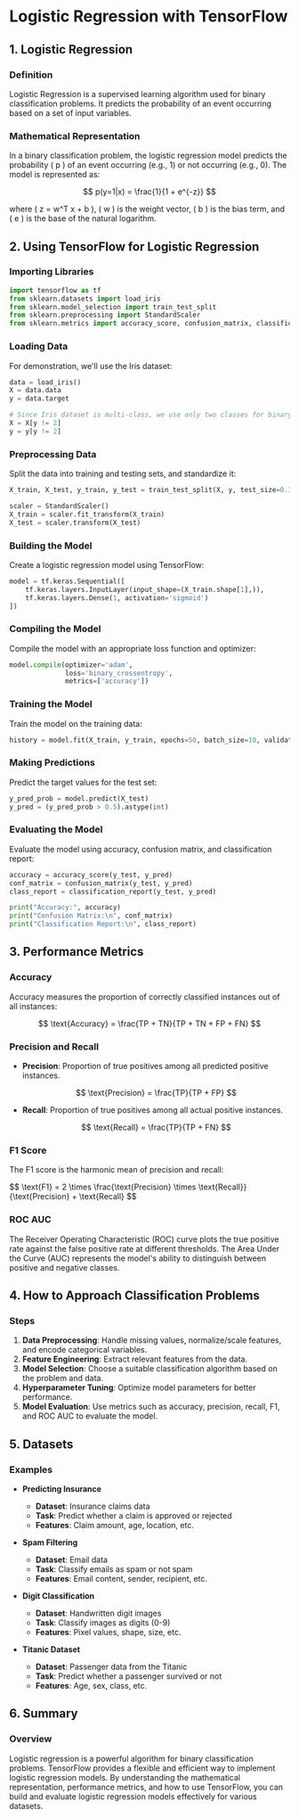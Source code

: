 # Logistic Regression with TensorFlow 

## 1. Logistic Regression

### Definition

Logistic Regression is a supervised learning algorithm used for binary classification problems. It predicts the probability of an event occurring based on a set of input variables.

### Mathematical Representation

In a binary classification problem, the logistic regression model predicts the probability \( p \) of an event occurring (e.g., 1) or not occurring (e.g., 0). The model is represented as:

$$ p(y=1|x) = \frac{1}{1 + e^{-z}} $$

where \( z = w^T x + b \), \( w \) is the weight vector, \( b \) is the bias term, and \( e \) is the base of the natural logarithm.

## 2. Using TensorFlow for Logistic Regression

### Importing Libraries

```python
import tensorflow as tf
from sklearn.datasets import load_iris
from sklearn.model_selection import train_test_split
from sklearn.preprocessing import StandardScaler
from sklearn.metrics import accuracy_score, confusion_matrix, classification_report
```

### Loading Data

For demonstration, we'll use the Iris dataset:

```python
data = load_iris()
X = data.data
y = data.target

# Since Iris dataset is multi-class, we use only two classes for binary classification
X = X[y != 2]
y = y[y != 2]
```

### Preprocessing Data

Split the data into training and testing sets, and standardize it:

```python
X_train, X_test, y_train, y_test = train_test_split(X, y, test_size=0.3, random_state=0)

scaler = StandardScaler()
X_train = scaler.fit_transform(X_train)
X_test = scaler.transform(X_test)
```

### Building the Model

Create a logistic regression model using TensorFlow:

```python
model = tf.keras.Sequential([
    tf.keras.layers.InputLayer(input_shape=(X_train.shape[1],)),
    tf.keras.layers.Dense(1, activation='sigmoid')
])
```

### Compiling the Model

Compile the model with an appropriate loss function and optimizer:

```python
model.compile(optimizer='adam',
              loss='binary_crossentropy',
              metrics=['accuracy'])
```

### Training the Model

Train the model on the training data:

```python
history = model.fit(X_train, y_train, epochs=50, batch_size=10, validation_split=0.2, verbose=1)
```

### Making Predictions

Predict the target values for the test set:

```python
y_pred_prob = model.predict(X_test)
y_pred = (y_pred_prob > 0.5).astype(int)
```

### Evaluating the Model

Evaluate the model using accuracy, confusion matrix, and classification report:

```python
accuracy = accuracy_score(y_test, y_pred)
conf_matrix = confusion_matrix(y_test, y_pred)
class_report = classification_report(y_test, y_pred)

print("Accuracy:", accuracy)
print("Confusion Matrix:\n", conf_matrix)
print("Classification Report:\n", class_report)
```

## 3. Performance Metrics

### Accuracy

Accuracy measures the proportion of correctly classified instances out of all instances:

$$ \text{Accuracy} = \frac{TP + TN}{TP + TN + FP + FN} $$

### Precision and Recall

- **Precision**: Proportion of true positives among all predicted positive instances.

  $$ \text{Precision} = \frac{TP}{TP + FP} $$

- **Recall**: Proportion of true positives among all actual positive instances.

  $$ \text{Recall} = \frac{TP}{TP + FN} $$

### F1 Score

The F1 score is the harmonic mean of precision and recall:

$$ \text{F1} = 2 \times \frac{\text{Precision} \times \text{Recall}}{\text{Precision} + \text{Recall} $$

### ROC AUC

The Receiver Operating Characteristic (ROC) curve plots the true positive rate against the false positive rate at different thresholds. The Area Under the Curve (AUC) represents the model's ability to distinguish between positive and negative classes.

## 4. How to Approach Classification Problems

### Steps

1. **Data Preprocessing**: Handle missing values, normalize/scale features, and encode categorical variables.
2. **Feature Engineering**: Extract relevant features from the data.
3. **Model Selection**: Choose a suitable classification algorithm based on the problem and data.
4. **Hyperparameter Tuning**: Optimize model parameters for better performance.
5. **Model Evaluation**: Use metrics such as accuracy, precision, recall, F1, and ROC AUC to evaluate the model.

## 5. Datasets

### Examples

- **Predicting Insurance**
  - **Dataset**: Insurance claims data
  - **Task**: Predict whether a claim is approved or rejected
  - **Features**: Claim amount, age, location, etc.

- **Spam Filtering**
  - **Dataset**: Email data
  - **Task**: Classify emails as spam or not spam
  - **Features**: Email content, sender, recipient, etc.

- **Digit Classification**
  - **Dataset**: Handwritten digit images
  - **Task**: Classify images as digits (0-9)
  - **Features**: Pixel values, shape, size, etc.

- **Titanic Dataset**
  - **Dataset**: Passenger data from the Titanic
  - **Task**: Predict whether a passenger survived or not
  - **Features**: Age, sex, class, etc.

## 6. Summary

### Overview

Logistic regression is a powerful algorithm for binary classification problems. TensorFlow provides a flexible and efficient way to implement logistic regression models. By understanding the mathematical representation, performance metrics, and how to use TensorFlow, you can build and evaluate logistic regression models effectively for various datasets.
